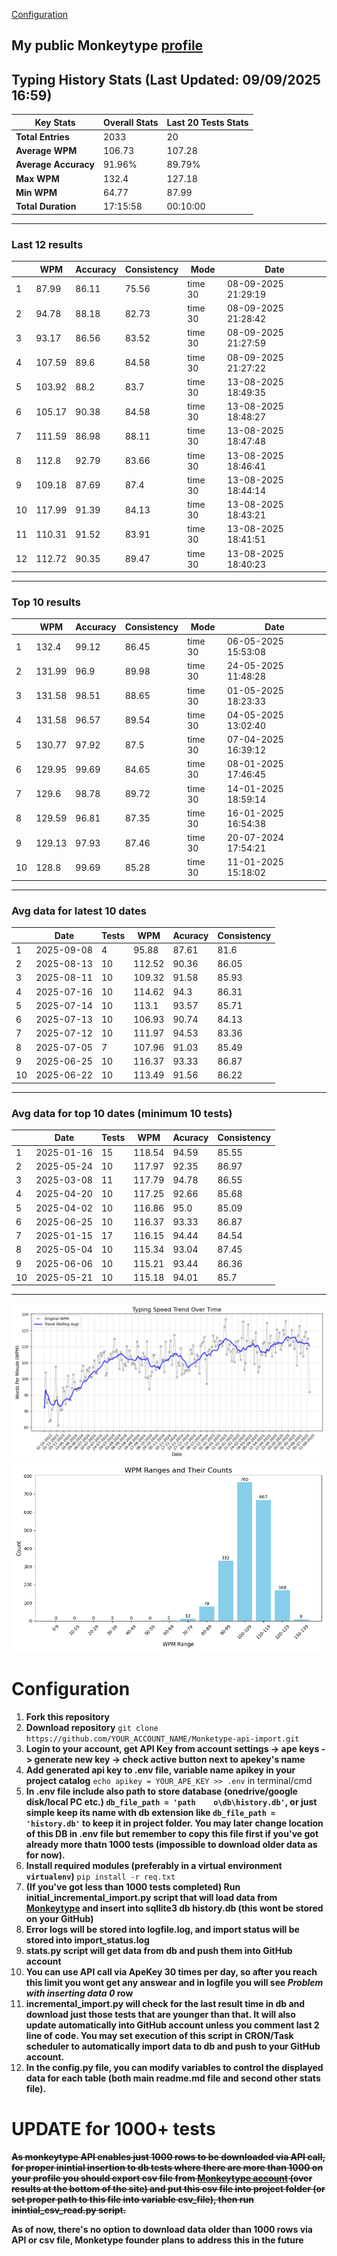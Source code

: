 
[Configuration](#configuration)
## My public Monkeytype [profile](https://monkeytype.com/profile/zp14)


        
## Typing History Stats (Last Updated: 09/09/2025 16:59)

| **Key Stats**               | **Overall Stats**       | **Last 20 Tests Stats**  |
|--------------------------|-------------------------|--------------------------|
| **Total Entries**        | 2033           | 20                       |
| **Average WPM**          | 106.73           | 107.28    |
| **Average Accuracy**     | 91.96%          | 89.79%   |
| **Max WPM**              | 132.4               | 127.18        |
| **Min WPM**              | 64.77               | 87.99                        |
| **Total Duration**       | 17:15:58        | 00:10:00                        |


---

### Last 12 results

| | WPM | Accuracy | Consistency | Mode | Date |
| --- | --- | -------- | ----------- | ---- | --------- |
| 1 | 87.99 | 86.11 | 75.56 | time 30 | 08-09-2025 21:29:19 |
| 2 | 94.78 | 88.18 | 82.73 | time 30 | 08-09-2025 21:28:42 |
| 3 | 93.17 | 86.56 | 83.52 | time 30 | 08-09-2025 21:27:59 |
| 4 | 107.59 | 89.6 | 84.58 | time 30 | 08-09-2025 21:27:22 |
| 5 | 103.92 | 88.2 | 83.7 | time 30 | 13-08-2025 18:49:35 |
| 6 | 105.17 | 90.38 | 84.58 | time 30 | 13-08-2025 18:48:27 |
| 7 | 111.59 | 86.98 | 88.11 | time 30 | 13-08-2025 18:47:48 |
| 8 | 112.8 | 92.79 | 83.66 | time 30 | 13-08-2025 18:46:41 |
| 9 | 109.18 | 87.69 | 87.4 | time 30 | 13-08-2025 18:44:14 |
| 10 | 117.99 | 91.39 | 84.13 | time 30 | 13-08-2025 18:43:21 |
| 11 | 110.31 | 91.52 | 83.91 | time 30 | 13-08-2025 18:41:51 |
| 12 | 112.72 | 90.35 | 89.47 | time 30 | 13-08-2025 18:40:23 |


 --- 

### Top 10 results

| | WPM | Accuracy | Consistency | Mode | Date |
| --- | --- | -------- | ----------- | ---- | --------- |
| 1 | 132.4 | 99.12 | 86.45 | time 30 | 06-05-2025 15:53:08 |
| 2 | 131.99 | 96.9 | 89.98 | time 30 | 24-05-2025 11:48:28 |
| 3 | 131.58 | 98.51 | 88.65 | time 30 | 01-05-2025 18:23:33 |
| 4 | 131.58 | 96.57 | 89.54 | time 30 | 04-05-2025 13:02:40 |
| 5 | 130.77 | 97.92 | 87.5 | time 30 | 07-04-2025 16:39:12 |
| 6 | 129.95 | 99.69 | 84.65 | time 30 | 08-01-2025 17:46:45 |
| 7 | 129.6 | 98.78 | 89.72 | time 30 | 14-01-2025 18:59:14 |
| 8 | 129.59 | 96.81 | 87.35 | time 30 | 16-01-2025 16:54:38 |
| 9 | 129.13 | 97.93 | 87.46 | time 30 | 20-07-2024 17:54:21 |
| 10 | 128.8 | 99.69 | 85.28 | time 30 | 11-01-2025 15:18:02 |


 --- 

### Avg data for latest 10 dates

| | Date | Tests | WPM | Acuracy | Consistency |
| --- | --- | -------- | ----------- | ---- | --------- |
| 1 | 2025-09-08 | 4 | 95.88 | 87.61 | 81.6 |
| 2 | 2025-08-13 | 10 | 112.52 | 90.36 | 86.05 |
| 3 | 2025-08-11 | 10 | 109.32 | 91.58 | 85.93 |
| 4 | 2025-07-16 | 10 | 114.62 | 94.3 | 86.31 |
| 5 | 2025-07-14 | 10 | 113.1 | 93.57 | 85.71 |
| 6 | 2025-07-13 | 10 | 106.93 | 90.74 | 84.13 |
| 7 | 2025-07-12 | 10 | 111.97 | 94.53 | 83.36 |
| 8 | 2025-07-05 | 7 | 107.96 | 91.03 | 85.49 |
| 9 | 2025-06-25 | 10 | 116.37 | 93.33 | 86.87 |
| 10 | 2025-06-22 | 10 | 113.49 | 91.56 | 86.22 |


 --- 

### Avg data for top 10 dates (minimum 10 tests)

| | Date | Tests | WPM | Acuracy | Consistency |
| --- | --- | -------- | ----------- | ---- | --------- |
| 1 | 2025-01-16 | 15 | 118.54 | 94.59 | 85.55 |
| 2 | 2025-05-24 | 10 | 117.97 | 92.35 | 86.97 |
| 3 | 2025-03-08 | 11 | 117.79 | 94.78 | 86.55 |
| 4 | 2025-04-20 | 10 | 117.25 | 92.66 | 85.68 |
| 5 | 2025-04-02 | 10 | 116.86 | 95.0 | 85.09 |
| 6 | 2025-06-25 | 10 | 116.37 | 93.33 | 86.87 |
| 7 | 2025-01-15 | 17 | 116.15 | 94.44 | 84.54 |
| 8 | 2025-05-04 | 10 | 115.34 | 93.04 | 87.45 |
| 9 | 2025-06-06 | 10 | 115.21 | 93.44 | 86.36 |
| 10 | 2025-05-21 | 10 | 115.18 | 94.01 | 85.7 |


 --- 


        
![speed trend](typing_speed_trend.png)
![counted chart](count_tests.png)
# Configuration
1. **Fork this repository** 
2. **Download repository** `git clone https://github.com/YOUR_ACCOUNT_NAME/Monketype-api-import.git`
3. **Login to your account, get API Key from account settings -> ape keys -> generate new key -> check active button next to apekey's name**
4. **Add generated api key to .env file, variable name apikey in your project catalog**  `echo apikey = YOUR_APE_KEY >> .env` in terminal/cmd
5. **In .env file include also path to store database (onedrive/google disk/local PC etc.) `db_file_path = 'path	o\db\history.db'`, or just simple keep its name with db extension like `db_file_path = 'history.db'` to keep it in project folder. You may later change location of this DB in .env file but remember to copy this file first if you've got already more thatn 1000 tests (impossible to download older data as for now).**
6. **Install required modules (preferably in a virtual environment `virtualenv`)** `pip install -r req.txt`
7. **(If you've got less than 1000 tests completed) Run initial_incremental_import.py script that will load data from [Monkeytype](https://monkeytype.com/) and insert into sqllite3 db history.db (this wont be stored on your GitHub)**
8. **Error logs will be stored into logfile.log, and import status will be stored into import_status.log**
9. **stats.py script will get data from db and push them into GitHub account**
10. **You can use API call via ApeKey 30 times per day, so after you reach this limit you wont get any answear and in logfile you will see *Problem with inserting data 0* row**
11. **incremental_import.py will check for the last result time in db and download just those tests that are younger than that. It will also update automatically into GitHub account unless you comment last 2 line of code. You may set execution of this script in CRON/Task scheduler to automatically import data to db and push to your GitHub account.**
12. **In the config.py file, you can modify variables to control the displayed data for each table (both main readme.md file and second other stats file).**

# UPDATE for 1000+ tests
    
~~**As monkeytype API enables just 1000 rows to be downloaded via API call, for proper inintial insertion to db tests where there are more than 1000 on your profile
you should export csv file from [Monkeytype account](https://monkeytype.com/account) (over results at the bottom of the site)
and put this csv file into project folder (or set proper path to this file into variable csv_file), then run inintial_csv_read.py script.**~~

**As of now, there's no option to download data older than 1000 rows via API or csv file, Monketype founder plans to address this in the future**
    
    